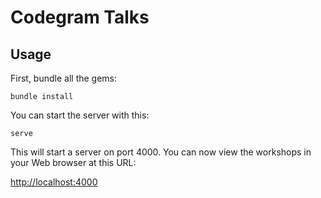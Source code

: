 Codegram Talks
=============

Usage
-------------------------------

First, bundle all the gems:

    bundle install

You can start the server with this:

    serve

This will start a server on port 4000. You can now view the workshops in your
Web browser at this URL:

<http://localhost:4000>
